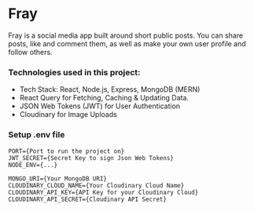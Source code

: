 # Fray

Fray is a social media app built around short public posts. You can share posts, like and comment them, as well as make your own user profile and follow others.

### Technologies used in this project:

- Tech Stack: React, Node.js, Express, MongoDB (MERN)
- React Query for Fetching, Caching & Updating Data.
- JSON Web Tokens (JWT) for User Authentication
- Cloudinary for Image Uploads

### Setup .env file

````
PORT={Port to run the project on}
JWT_SECRET={Secret Key to sign Json Web Tokens}
NODE_ENV={...}

MONGO_URI={Your MongoDB URI}
CLOUDINARY_CLOUD_NAME={Your Cloudinary Cloud Name}
CLOUDINARY_API_KEY={API Key for your Cloudinary Cloud}
CLOUDINARY_API_SECRET={Cloudinary API Secret}
````
